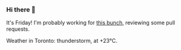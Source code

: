 ### Hi there :wave:

It's Friday! I'm probably working for [this bunch](https://github.com/kohofinancial), reviewing some pull requests.

Weather in Toronto: thunderstorm, at +23°C.
